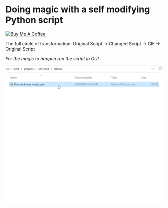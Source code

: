 # Doing magic with a self modifying Python script

<a href="https://www.buymeacoffee.com/mezantrop" target="_blank"><img src="https://cdn.buymeacoffee.com/buttons/default-orange.png" alt="Buy Me A Coffee" height="41" width="174"></a>

The full circle of transformation: Original Script -> Changed Script -> GIF -> Original Script

*For the magic to happen run the script in GUI* 

![Screencapture](capture.gif)
